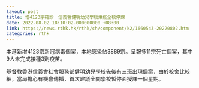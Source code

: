 ```yaml
---
layout: post
title: 增4123宗確診　信義會健明幼兒學校爆疫全校停課
date: 2022-08-02 18:10:02.000000000 +08:00
link: https://news.rthk.hk/rthk/ch/component/k2/1660543-20220802.htm
categories: rthk
---
```


本港新增4123宗新冠病毒個案，本地感染佔3889宗。呈報多11宗死亡個案，其中9人未完成接種3劑疫苗。

基督教香港信義會社會服務部健明幼兒學校先後有三班出現個案，由於校舍比較細，當局擔心有機會傳播，首次建議全間學校暫停面授課一個星期。
